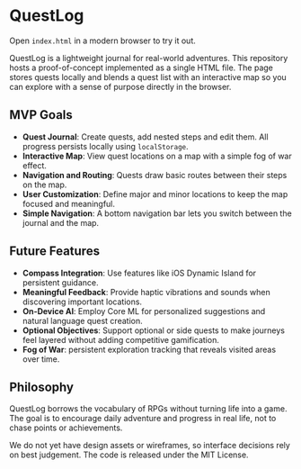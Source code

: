 # QuestLog

Open `index.html` in a modern browser to try it out.

QuestLog is a lightweight journal for real-world adventures. This repository hosts a proof-of-concept implemented as a single HTML file. The page stores quests locally and blends a quest list with an interactive map so you can explore with a sense of purpose directly in the browser.

## MVP Goals
- **Quest Journal**: Create quests, add nested steps and edit them. All progress persists locally using `localStorage`.
- **Interactive Map**: View quest locations on a map with a simple fog of war effect.
- **Navigation and Routing**: Quests draw basic routes between their steps on the map.
- **User Customization**: Define major and minor locations to keep the map focused and meaningful.
- **Simple Navigation**: A bottom navigation bar lets you switch between the journal and the map.

## Future Features
- **Compass Integration**: Use features like iOS Dynamic Island for persistent guidance.
- **Meaningful Feedback**: Provide haptic vibrations and sounds when discovering important locations.
- **On‑Device AI**: Employ Core ML for personalized suggestions and natural language quest creation.
- **Optional Objectives**: Support optional or side quests to make journeys feel layered without adding competitive gamification.
- **Fog of War**: persistent exploration tracking that reveals visited areas over time.

## Philosophy
QuestLog borrows the vocabulary of RPGs without turning life into a game. The goal is to encourage daily adventure and progress in real life, not to chase points or achievements.

We do not yet have design assets or wireframes, so interface decisions rely on best judgement. The code is released under the MIT License.
